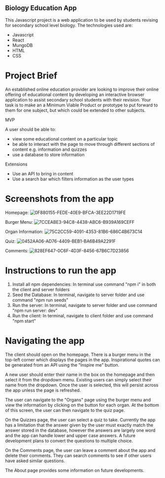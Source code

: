 ## Biology Education App

This Javascript project is a web application to be used by students revising for secondary school level biology. The technologies used are:

- Javascript
- React
- MungoDB
- HTML
- CSS

# Project Brief
An established online education provider are looking to improve their online offering of educational content by developing an interactive browser application to assist secondary school students with their revision. Your task is to make an a Minimum Viable Product or prototype to put forward to them for one subject, but which could be extended to other subjects.

MVP

A user should be able to:
- view some educational content on a particular topic
- be able to interact with the page to move through different sections of content e.g. information and quizzes
- use a database to store information

Extensions

- Use an API to bring in content
- Use a search bar which filters information as the user types

# Screenshots from the app

Homepage:
![0F880155-FEDE-40E9-BFCA-3EE22D1719FE](https://user-images.githubusercontent.com/107416924/194544914-6c50074c-ea99-4278-beab-853d5ed21ffc.jpeg)

Burger Menu:
![7CCEABE3-94C8-4438-ABC6-B939A169CEFF](https://user-images.githubusercontent.com/107416924/194544934-073ce8bb-7b2d-44fa-b71c-a60281412e36.jpeg)

Organ Information:
![75C2CC59-4091-4353-81B6-686C4B673C14](https://user-images.githubusercontent.com/107416924/194544966-4ab5df97-d501-4da9-b3d7-3551a149bc83.jpeg)

Quiz:
![0452AA06-AD76-4409-BEB1-BA6B49A2291F](https://user-images.githubusercontent.com/107416924/194544991-c90ad5a7-a638-4433-b57e-45415580fce5.jpeg)

Comments:
![828EF647-0C6F-4D3F-8456-67B6C7D23856](https://user-images.githubusercontent.com/107416924/194545013-64056a47-400e-4277-8535-3d92e2ff0666.jpeg)

# Instructions to run the app
1. Install all npm dependencies:
    In terminal use command "npm i" in both the client and server folders
2. Seed the Database:
    In terminal, navigate to server folder and use command "npm run seeds"
3. Run the server:
    In terminal, navigate to server folder and use command "npm run server: dev"
4. Run the client:
    In terminal, navigate to client folder and use command "npm start" 

# Navigating the app
The client should open on the homepage. There is a burger menu in the top-left corner which displays the pages in the app. Inspirational quotes can be generated from an API using the "Inspire me" button.  

A new user should enter their name in the box on the homepage and then select it from the dropdown menu. Existing users can simply select their name from the dropdown. Once the user is selected, this will persist across the app unless the page is refreshed.  

The user can navigate to the "Organs" page using the burger menu and view the information by clicking on the button for each organ. At the bottom of this screen, the user can then navigate to the quiz page.  

On the Quizzes page, the user can select a quiz to take. Currently the app has a limitation that the answer given by the user must exactly match the answer stored in the database, however the answers are largely one word and the app can handle lower and upper case answers. A future development plans to convert the questions to multiple choice.  

On the Comments page, the user can leave a comment about the app and delete their comments. They can search comments to see if other users have asked similar questions.  

The About page provides some information on future developments.
